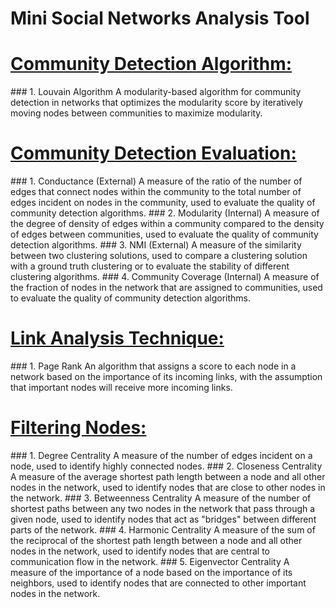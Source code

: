 # Mini Social Networks Analysis Tool

<h1><u>Community Detection Algorithm:</u></h1>
### 1. Louvain Algorithm
A modularity-based algorithm for community detection in networks that optimizes the modularity score by iteratively moving nodes between communities to maximize modularity.

<h1><u>Community Detection Evaluation:</u></h1>
### 1. Conductance (External)
A measure of the ratio of the number of edges that connect nodes within the community to the total number of edges incident on nodes in the community, used to evaluate the quality of community detection algorithms.
### 2. Modularity (Internal)
A measure of the degree of density of edges within a community compared to the density of edges between communities, used to evaluate the quality of community detection algorithms.
### 3. NMI (External)
A measure of the similarity between two clustering solutions, used to compare a clustering solution with a ground truth clustering or to evaluate the stability of different clustering algorithms.
### 4. Community Coverage (Internal)
A measure of the fraction of nodes in the network that are assigned to communities, used to evaluate the quality of community detection algorithms.

<h1><u>Link Analysis Technique:</u></h1>
### 1. Page Rank
An algorithm that assigns a score to each node in a network based on the importance of its incoming links, with the assumption that important nodes will receive more incoming links.

<h1><u>Filtering Nodes:</u></h1>
### 1. Degree Centrality
A measure of the number of edges incident on a node, used to identify highly connected nodes.
### 2. Closeness Centrality
A measure of the average shortest path length between a node and all other nodes in the network, used to identify nodes that are close to other nodes in the network.
### 3. Betweenness Centrality
A measure of the number of shortest paths between any two nodes in the network that pass through a given node, used to identify nodes that act as "bridges" between different parts of the network.
### 4. Harmonic Centrality
A measure of the sum of the reciprocal of the shortest path length between a node and all other nodes in the network, used to identify nodes that are central to communication flow in the network.
### 5. Eigenvector Centrality
A measure of the importance of a node based on the importance of its neighbors, used to identify nodes that are connected to other important nodes in the network.
